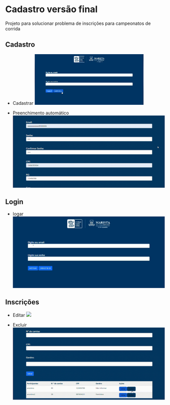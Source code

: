 # Cadastro versão final
Projeto para solucionar problema de inscrições para campeonatos de corrida 

## Cadastro
* Cadastrar <img src="imgs/cadastro.gif">  

* Preenchimento automático <img src="imgs/cep.gif">  





## Login
* logar <img src="imgs/login.gif">  



## Inscrições
* Editar <img src="imgs/editando.gif">  

* Excluir<img src="imgs/excluindo.gif">